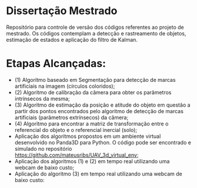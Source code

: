 # Dissertação Mestrado
 Repositório para controle de versão dos códigos referentes ao projeto de mestrado. Os códigos contemplam a detecção e rastreamento de objetos, estimação de estados e aplicação do filtro de Kalman.

# Etapas Alcançadas:
 - (1) Algoritmo baseado em Segmentação para detecção de marcas artificiais na imagem (círculos coloridos);
 - (2) Algoritmo de calibração da câmera para obter os parâmetros intrínsecos da mesma;
 - (3) Algoritmo de estimação da posição e atitude do objeto em questão a partir dos pontos encontrados pelo algoritmo de detecção de marcas artificiais (parâmetros extrínsecos) da câmera;
 - (4) Algoritmo para encontrar a matriz de transformação entre o referencial do objeto e o referencial inercial (solo);
 - Aplicação dos algoritmos propostos em um ambiente virtual desenvolvido no Panda3D para Python. O código pode ser encontrado e simulado no repositório https://github.com/mateusribs/UAV_3d_virtual_env;
 - Aplicação dos algoritmos (1) e (2) em tempo real utilizando uma webcam de baixo custo;
 - Aplicação do algoritmo (3) em tempo real utilizando uma webcam de baixo custo:
 
